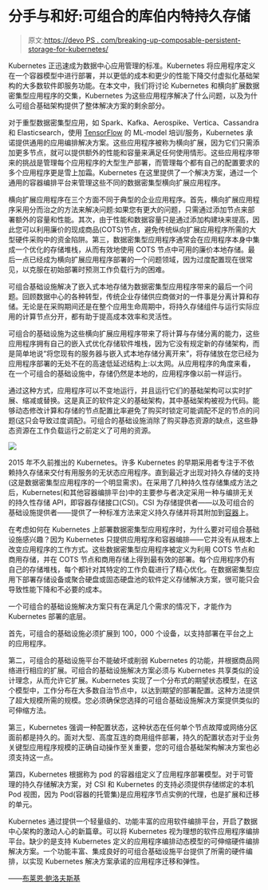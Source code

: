 # 分手与和好:可组合的库伯内特持久存储

> 原文:[https://devo PS . com/breaking-up-composable-persistent-storage-for-kubernetes/](https://devops.com/breaking-up-and-making-up-composable-persistent-storage-for-kubernetes/)

Kubernetes 正迅速成为数据中心应用管理的标准。Kubernetes 将应用程序定义在一个容器模型中进行部署，并以更低的成本和更少的性能下降交付虚拟化基础架构的大多数软件即服务功能。在本文中，我们将讨论 Kubernetes 和横向扩展数据密集型应用程序的交集，Kubernetes 为这些应用程序解决了什么问题，以及为什么可组合基础架构提供了整体解决方案的剩余部分。

对于重型数据密集型应用，如 Spark、Kafka、Aerospike、Vertica、Cassandra 和 Elasticsearch，使用 [TensorFlow](https://www.tensorflow.org/) 的 ML-model 培训/服务，Kubernetes 承诺提供通用的应用编排解决方案。这些应用程序被称为横向扩展，因为它们只需添加更多节点，就可以提供额外的性能和容量来满足任何使用情形。这些应用程序带来的挑战是管理每个应用程序的大型生产部署，而管理每个都有自己的配置要求的多个应用程序更是雪上加霜。Kubernetes 在这里提供了一个解决方案，通过一个通用的容器编排平台来管理这些不同的数据密集型横向扩展应用程序。

横向扩展应用程序在三个方面不同于典型的企业应用程序。首先，横向扩展应用程序采用分而治之的方法来解决问题:如果您有更大的问题，只需通过添加节点来部署额外的容量和性能。其次，由于性能和数据容量只是通过添加构建块来提高，因此您可以利用廉价的现成商品(COTS)节点，避免传统纵向扩展应用程序所需的大型硬件采购中的资金陷阱。第三，数据密集型应用程序通常会在应用程序本身中集成一个优化的存储堆栈，从而有效地使用 COTS 节点中可用的廉价本地存储。最后一点已经成为横向扩展应用程序部署的一个问题领域，因为过度配置现在很常见，以克服在初始部署时预测工作负载行为的困难。

可组合基础设施解决了嵌入式本地存储为数据密集型应用程序带来的最后一个问题。回顾数据中心的各种转型，传统企业存储供应商做对的一件事是分离计算和存储。无论是在采购期间还是在整个应用生命周期中，将持久存储组件与运行实际应用的计算节点分开，都有助于提高成本效率和灵活性。

可组合的基础设施为这些横向扩展应用程序带来了将计算与存储分离的能力，这些应用程序拥有自己的嵌入式优化存储软件堆栈，因为它没有规定新的存储架构，而是简单地说“将您现有的服务器与嵌入式本地存储分离开来”，将存储放在您已经为应用程序部署的无处不在的高速低延迟结构上:以太网。从应用程序的角度来看，在一个可组合的基础设施中，存储仍然是本地的，应用程序像以前一样运行。

通过这种方式，应用程序可以不变地运行，并且运行它们的基础架构可以实时扩展、缩减或替换。这是真正的软件定义的基础架构，其中基础架构被视为代码。能够动态修改计算和存储的节点配置比率避免了购买时锁定可能调配不足的节点的问题(这只会导致过度调配)。可组合的基础设施消除了购买静态资源的缺点，这些静态资源在工作负载运行之前定义了可用的资源。

![](../Images/aa389ec5be79dd9e9f7c587b2d423a78.png)

2015 年不久前推出的 Kubernetes。许多 Kubernetes 的早期采用者专注于不依赖持久存储来交付有用服务的无状态应用程序。直到最近才出现对持久存储的支持(这是数据密集型应用程序的一个明显需求)。在采用了几种持久性存储集成方法之后，Kubernetes(和其他容器编排平台)中的主要参与者决定采用一种与编排无关的持久性存储 API，即容器存储接口(CSI)。CSI 为存储提供者——以及可组合的基础设施提供者——提供了一种标准方法来定义持久存储并将其附加到[容器](https://devops.com/the-role-of-containers-in-business-transformation/)上。

在考虑如何在 Kubernetes 上部署数据密集型应用程序时，为什么要对可组合基础设施感兴趣？因为 Kubernetes 只提供应用程序和容器编排——它并没有从根本上改变应用程序的工作方式。这些数据密集型应用程序被定义为利用 COTS 节点和商用存储，并在 COTS 节点和商用存储上得到最有效的部署。每个应用程序仍有自己的存储堆栈，每个都针对其特定的工作负载进行了精心优化。在数据密集型应用下部署存储设备或聚合硬盘或固态硬盘池的软件定义存储解决方案，很可能只会导致性能下降和不必要的成本。

一个可组合的基础设施解决方案只有在满足几个需求的情况下，才能作为 Kubernetes 部署的底层。

首先，可组合的基础设施必须扩展到 100，000 个设备，以支持部署在平台之上的应用程序。

第二，可组合的基础设施平台不能破坏或削弱 Kubernetes 的功能，并根据商品网络进行相应的扩展。可组合的基础设施解决方案必须与 Kubernetes 共享类似的设计理念，从而允许它扩展。Kubernetes 实现了一个分布式的期望状态模型，在这个模型中，工作分布在大多数自治节点中，以达到期望的部署配置。这种方法提供了超大规模所需的规模。您必须确保您选择的可组合基础设施解决方案提供类似的可伸缩方法。

第三，Kubernetes 强调一种配置状态，这种状态在任何单个节点故障或网络分区面前都是持久的。面对大型、高度互连的商用组件部署，持久的配置状态对于业务关键型应用程序规模的正确自动操作至关重要，您的可组合基础架构解决方案也必须支持这一点。

第四，Kubernetes 根据称为 pod 的容器组定义了应用程序部署模型。对于可管理的持久存储解决方案，对 CSI 和 Kubernetes 的支持必须提供存储绑定的本机 Pod 视图，因为 Pod(容器的托管集)是应用程序节点实例的代理，也是扩展和迁移的单元。

Kubernetes 通过提供一个轻量级的、功能丰富的应用软件编排平台，开启了数据中心架构的激动人心的新篇章。可以将 Kubernetes 视为理想的软件应用程序编排平台。缺少的是支持 Kubernetes 定义的应用程序编排动态模型的可伸缩硬件编排解决方案。一个功能丰富、集成良好的可组合基础设施平台提供了所需的硬件编排，以实现 Kubernetes 解决方案承诺的应用程序迁移和弹性。

——[布莱恩·鲍洛夫斯基](https://devops.com/author/brian-pawlowski/)
